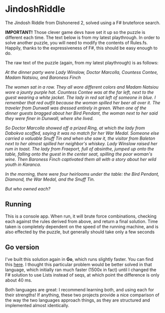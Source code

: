 # JindoshRiddle

The Jindosh Riddle from Dishonered 2, solved using a F# bruteforce search.

__IMPORTANT!__ Those clever game devs have set it up so the puzzle is different each time. The text below is from my latest playthrough. In order to solve another puzzle, you will need to modify the contents of Rules.fs. Happily, thanks to the expressiveness of F#, this should be easy enough to do.

The raw text of the puzzle (again, from my latest playthrough) is as follows:

_At the dinner party were Lady Winslow, Doctor Marcolla, Countess Contee, Madam Natsiou, and Baroness Finch_

_The women sat in a row. They all wore different colors and Madam Natsiou wore a jaunty purple hat. Countess Contee was at the far left, next to the guest wearing a white jacket. The lady in red sat left of someone in blue. I remember that red outfit because the woman spilled her beer all over it. The traveler from Dunwall was dressed entirely in green. When one of the dinner guests bragged about her Bird Pendant, the woman next to her said they were finer in Dunwall, where she lived._

_So Doctor Marcolla showed off a prized Ring, at which the lady from Dabokva scoffed, saying it was no match for her War Medal. Someone else carried a valuable Snuff Tin and when she saw it, the visitor from Baleton next to her almost spilled her neighbor's whiskey. Lady Winslow raised her rum in toast. The lady from Fraeport, full of absinthe, jumped up onto the table, falling onto the guest in the center seat, spilling the poor woman's wine. Then Baroness Finch captivated them all with a story about her wild youth in Karanca._

_In the morning, there were four heirlooms under the table: the Bird Pendant, Diamond, the War Medal, and the Snuff Tin._

_But who owned each?_

## Running

This is a console app. When run, it will brute force combinations, checking each against the rules derived from above, and return a final solution. Time taken is completely dependent on the speed of the running machine, and is also effected by the puzzle, but generally should take only a few seconds

## Go version

I've built this solution again in **Go**, which runs slightly faster. You can find this [here](https://github.com/ChrisPritchard/JindoshRiddle-Go). I thought this particular problem would be better solved in that language, which initially ran much faster (1500x in fact) until I changed the F# solution to use Lists instead of seqs, at which point the difference is only about 40 ms. 

Both languages are great: I recommend learning both, and using each for their strengths! If anything, these two projects provide a nice comparison of the way the two languages approach things, as they are structured and implemented almost identically.